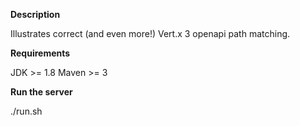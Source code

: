 **Description**

Illustrates correct (and even more!) Vert.x 3 openapi path matching.

**Requirements**

JDK >= 1.8
Maven >= 3

**Run the server**

./run.sh

